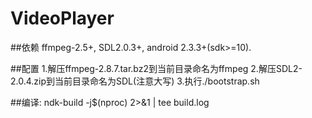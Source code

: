 # VideoPlayer
##依赖
ffmpeg-2.5+, SDL2.0.3+, android 2.3.3+(sdk>=10).

##配置
1.解压ffmpeg-2.8.7.tar.bz2到当前目录命名为ffmpeg
2.解压SDL2-2.0.4.zip到当前目录命名为SDL(注意大写)
3.执行./bootstrap.sh

##编译:
ndk-build -j$(nproc) 2>&1 | tee build.log